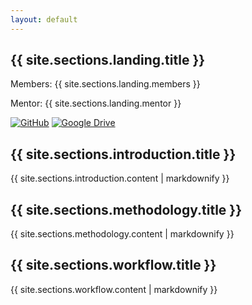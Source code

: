 ```yaml
---
layout: default
---
```


<section class="parallax-section" id="landing">
  <div class="section-content">
    <h1>{{ site.sections.landing.title }}</h1>
    <p>Members: {{ site.sections.landing.members }}</p>
    <p>Mentor: {{ site.sections.landing.mentor }}</p>
    <a href="{{ site.sections.landing.github_link }}" class="icon-link"><img src="assets/github-icon.png" alt="GitHub"></a>
    <a href="{{ site.sections.landing.drive_link }}" class="icon-link"><img src="assets/drive-icon.png" alt="Google Drive"></a>
  </div>
</section>

<section class="parallax-section" id="introduction">
  <div class="section-content">
    <h2>{{ site.sections.introduction.title }}</h2>
    {{ site.sections.introduction.content | markdownify }}
  </div>
</section>

<section class="parallax-section" id="methodology">
  <div class="section-content">
    <h2>{{ site.sections.methodology.title }}</h2>
    {{ site.sections.methodology.content | markdownify }}
  </div>
</section>

<section class="parallax-section" id="workflow">
  <div class="section-content">
    <h2>{{ site.sections.workflow.title }}</h2>
    {{ site.sections.workflow.content | markdownify }}
  </div>
</section>